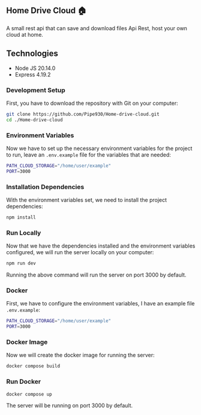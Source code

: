 ## Home Drive Cloud 🏠

A small rest api that can save and download files Api Rest, host your own cloud at home.

## Technologies

- Node JS 20.14.0
- Express 4.19.2

### Development Setup

First, you have to download the repository with Git on your computer:

```bash
git clone https://github.com/Pipe930/Home-drive-cloud.git
cd ./Home-drive-cloud
```

### Environment Variables

Now we have to set up the necessary environment variables for the project to run, leave an `.env.example` file for the variables that are needed:

```bash
PATH_CLOUD_STORAGE="/home/user/example"
PORT=3000
```

### Installation Dependencies

With the environment variables set, we need to install the project dependencies:

```bash
npm install
```

### Run Locally

Now that we have the dependencies installed and the environment variables configured, we will run the server locally on your computer:

```bash
npm run dev
```

Running the above command will run the server on port 3000 by default.

### Docker

First, we have to configure the environment variables, I have an example file `.env.example`:

```bash
PATH_CLOUD_STORAGE="/home/user/example"
PORT=3000
```

### Docker Image

Now we will create the docker image for running the server:

```bash
docker compose build
```

### Run Docker

```bash
docker compose up
```

The server will be running on port 3000 by default.
